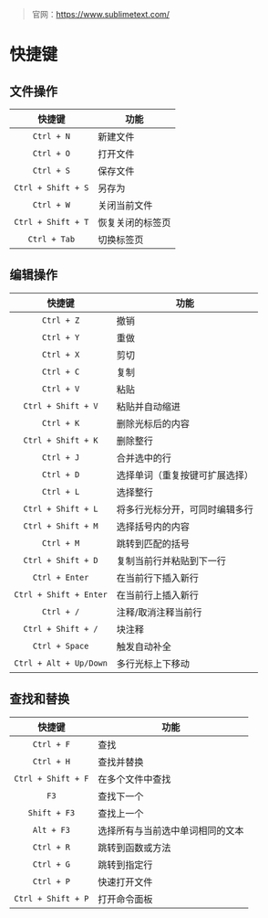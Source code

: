 > 官网：<https://www.sublimetext.com/>


# 快捷键

## 文件操作

|        快捷键         | 功能       |
|:------------------:|----------|
|     `Ctrl + N`     | 新建文件     |
|     `Ctrl + O`     | 打开文件     |
|     `Ctrl + S`     | 保存文件     |
| `Ctrl + Shift + S` | 另存为      |
|     `Ctrl + W`     | 关闭当前文件   |
| `Ctrl + Shift + T` | 恢复关闭的标签页 |
|    `Ctrl + Tab`    | 切换标签页    |

## 编辑操作

|          快捷键           | 功能              |
|:----------------------:|-----------------|
|       `Ctrl + Z`       | 撤销              |
|       `Ctrl + Y`       | 重做              |
|       `Ctrl + X`       | 剪切              |
|       `Ctrl + C`       | 复制              |
|       `Ctrl + V`       | 粘贴              |
|   `Ctrl + Shift + V`   | 粘贴并自动缩进         |
|       `Ctrl + K`       | 删除光标后的内容        |
|   `Ctrl + Shift + K`   | 删除整行            |
|       `Ctrl + J`       | 合并选中的行          |
|       `Ctrl + D`       | 选择单词（重复按键可扩展选择） |
|       `Ctrl + L`       | 选择整行            |
|   `Ctrl + Shift + L`   | 将多行光标分开，可同时编辑多行 |
|   `Ctrl + Shift + M`   | 选择括号内的内容        |
|       `Ctrl + M`       | 跳转到匹配的括号        |
|   `Ctrl + Shift + D`   | 复制当前行并粘贴到下一行    |
|     `Ctrl + Enter`     | 在当前行下插入新行       |
| `Ctrl + Shift + Enter` | 在当前行上插入新行       |
|       `Ctrl + /`       | 注释/取消注释当前行      |
|   `Ctrl + Shift + /`   | 块注释             |
|     `Ctrl + Space`     | 触发自动补全          |
| `Ctrl + Alt + Up/Down` | 多行光标上下移动        |

## 查找和替换

|        快捷键         | 功能               |
|:------------------:|------------------|
|     `Ctrl + F`     | 查找               |
|     `Ctrl + H`     | 查找并替换            |
| `Ctrl + Shift + F` | 在多个文件中查找         |
|        `F3`        | 查找下一个            |
|    `Shift + F3`    | 查找上一个            |
|     `Alt + F3`     | 选择所有与当前选中单词相同的文本 |
|     `Ctrl + R`     | 跳转到函数或方法         |
|     `Ctrl + G`     | 跳转到指定行           |
|     `Ctrl + P`     | 快速打开文件           |
| `Ctrl + Shift + P` | 打开命令面板           |



